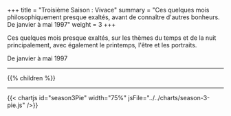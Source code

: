 +++
title = "Troisième Saison : Vivace"
summary = "Ces quelques mois philosophiquement presque exaltés, avant de connaître d'autres bonheurs. De janvier à mai 1997"
weight = 3
+++

Ces quelques mois presque exaltés, sur les thèmes du temps et de la nuit principalement, avec également le printemps, l'être et les portraits.

De janvier à mai 1997

---
{{% children  %}}

---
{{< chartjs id="season3Pie" width="75%" jsFile="../../charts/season-3-pie.js" />}}
